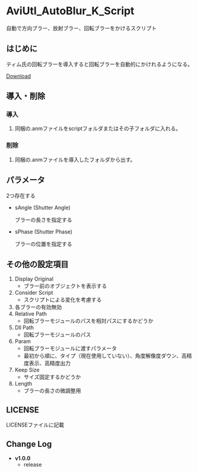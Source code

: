 # AviUtl_AutoBlur_K_Script
自動で方向ブラー、放射ブラー、回転ブラーをかけるスクリプト

## はじめに
ティム氏の回転ブラーを導入すると回転ブラーを自動的にかけれるようになる。

[Download](https://tim3.web.fc2.com/sidx.htm)

## 導入・削除
### 導入
1. 同梱の.anmファイルをscriptフォルダまたはその子フォルダに入れる。
### 削除
1. 同梱の.anmファイルを導入したフォルダから出す。

## パラメータ
2つ存在する
- sAngle (Shutter Angle)

    ブラーの長さを指定する

- sPhase (Shutter Phase)

    ブラーの位置を指定する

## その他の設定項目
1. Display Original
    - ブラー前のオブジェクトを表示する
2. Consider Script
    - スクリプトによる変化を考慮する
3. 各ブラーの有効無効
4. Relative Path
    - 回転ブラーモジュールのパスを相対パスにするかどうか
5. Dll Path
    - 回転ブラーモジュールのパス
6. Param
    - 回転ブラーモジュールに渡すパラメータ
    - 最初から順に、タイプ（現在使用していない）、角度解像度ダウン、高精度表示、高精度出力
7. Keep Size
    - サイズ固定するかどうか
8. Length
    - ブラーの長さの微調整用

## LICENSE
LICENSEファイルに記載

## Change Log 
- **v1.0.0**
  - release
